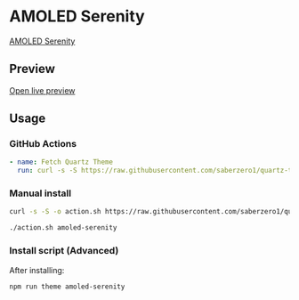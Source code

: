 # AMOLED Serenity

[AMOLED Serenity](https://darthdemono.rf.gd/)

## Preview

[Open live preview](https://quartz-themes.github.io/amoled-serenity/)

## Usage

### GitHub Actions

```yaml
- name: Fetch Quartz Theme
  run: curl -s -S https://raw.githubusercontent.com/saberzero1/quartz-themes/master/action.sh | bash -s -- amoled-serenity
```

### Manual install

```bash
curl -s -S -o action.sh https://raw.githubusercontent.com/saberzero1/quartz-themes/master/action.sh

./action.sh amoled-serenity
```

### Install script (Advanced)

After installing:

```bash
npm run theme amoled-serenity
```
